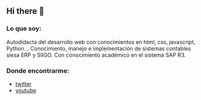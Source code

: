 ## Hi there 👋

<!--
**Luis-Aguino/Luis-Aguino** is a ✨ _special_ ✨ repository because its `README.md` (this file) appears on your GitHub profile.-->

### Lo que soy:
<p>
	Autodidacta del desarrollo web con conocimientos en html, css, javascript, Python…
	Conocimiento, manejo e implementación de sistemas contables siesa ERP y SIIGO.
	Con conocimiento académico en el sistema SAP R3.
</p>  

 ### Donde encontrarme:
- [twitter](https://twitter.com/aguijara)
- [youtube](https://www.youtube.com/)

	
   
